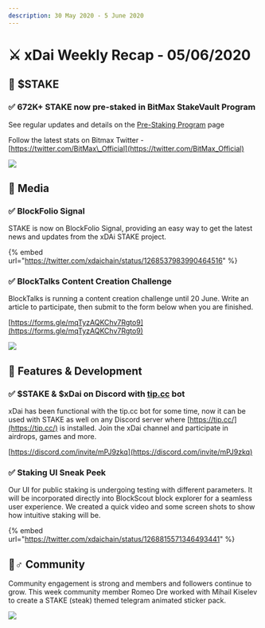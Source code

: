 ```yaml
---
description: 30 May 2020 - 5 June 2020
---
```


# ⚔️ xDai Weekly Recap - 05/06/2020

## 📡 $STAKE

### ✅ 672K+ STAKE now pre-staked in BitMax StakeVault Program 

See regular updates and details on the [Pre-Staking Program](../pre-staking-program.md) page

Follow the latest stats on Bitmax Twitter - [https://twitter.com/BitMax\_Official](https://twitter.com/BitMax_Official)

![](../../../../.gitbook/assets/stake-staked%20%282%29.png)

## 📰 Media

### ✅ BlockFolio Signal

STAKE is now on BlockFolio Signal, providing an easy way to get the latest news and updates from the xDAi STAKE project.

{% embed url="https://twitter.com/xdaichain/status/1268537983990464516" %}

### ✅ BlockTalks Content Creation Challenge

BlockTalks is running a content creation challenge until 20 June. Write an article to participate, then submit to the form below when you are finished.

[https://forms.gle/mqTyzAQKChv7Rgto9](https://forms.gle/mqTyzAQKChv7Rgto9)

![](../../../../.gitbook/assets/content-creation.png)

## 🏢 Features & Development

### ✅ $STAKE & $xDai on Discord with [tip.cc](https://tip.cc/) bot

xDai has been functional with the tip.cc bot for some time, now it can be used with STAKE as well on any Discord server where [https://tip.cc/](https://tip.cc/) is installed. Join the xDai channel and participate in airdrops, games and more.

[https://discord.com/invite/mPJ9zkq](https://discord.com/invite/mPJ9zkq)

### ✅ Staking UI Sneak Peek

Our UI for public staking is undergoing testing with different parameters. It will be incorporated directly into BlockScout block explorer for a seamless user experience. We created a quick video and some screen shots to show how intuitive staking will be.

{% embed url="https://twitter.com/xdaichain/status/1268815571346493441" %}

##  🦸♂ Community

Community engagement is strong and members and followers continue to grow. This week community member Romeo Dre worked with Mihail Kiselev to create a STAKE \(steak\) themed telegram animated sticker pack. 

![](../../../../.gitbook/assets/stake-pic.png)

  
  


